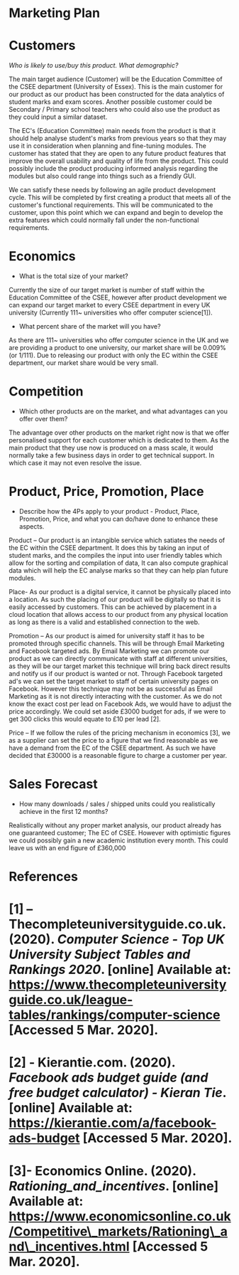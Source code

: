 #
# Marketing Plan

#
# Customers

_Who is likely to use/buy this product. What demographic?_

The main target audience (Customer) will be the Education Committee of the CSEE department (University of Essex). This is the main customer for our product as our product has been constructed for the data analytics of student marks and exam scores. Another possible customer could be Secondary / Primary school teachers who could also use the product as they could input a similar dataset.

The EC&#39;s (Education Committee) main needs from the product is that it should help analyse student&#39;s marks from previous years so that they may use it in consideration when planning and fine-tuning modules. The customer has stated that they are open to any future product features that improve the overall usability and quality of life from the product. This could possibly include the product producing informed analysis regarding the modules but also could range into things such as a friendly GUI.

We can satisfy these needs by following an agile product development cycle. This will be completed by first creating a product that meets all of the customer&#39;s functional requirements. This will be communicated to the customer, upon this point which we can expand and begin to develop the extra features which could normally fall under the non-functional requirements.

#
# Economics

- What is the total size of your market?

Currently the size of our target market is number of staff within the Education Committee of the CSEE, however after product development we can expand our target market to every CSEE department in every UK university (Currently 111~ universities who offer computer science[1]).

- What percent share of the market will you have?

As there are 111~ universities who offer computer science in the UK and we are providing a product to one university, our market share will be 0.009% (or 1/111). Due to releasing our product with only the EC within the CSEE department, our market share would be very small.

#
# Competition

- Which other products are on the market, and what advantages can you offer over them?

The advantage over other products on the market right now is that we offer personalised support for each customer which is dedicated to them. As the main product that they use now is produced on a mass scale, it would normally take a few business days in order to get technical support. In which case it may not even resolve the issue.

#
# Product, Price, Promotion, Place

- Describe how the 4Ps apply to your product - Product, Place, Promotion, Price, and what you can do/have done to enhance these aspects.

Product – Our product is an intangible service which satiates the needs of the EC within the CSEE department. It does this by taking an input of student marks, and the compiles the input into user friendly tables which allow for the sorting and compilation of data, It can also compute graphical data which will help the EC analyse marks so that they can help plan future modules.

Place- As our product is a digital service, it cannot be physically placed into a location. As such the placing of our product will be digitally so that it is easily accessed by customers. This can be achieved by placement in a cloud location that allows access to our product from any physical location as long as there is a valid and established connection to the web.

Promotion – As our product is aimed for university staff it has to be promoted through specific channels. This will be through Email Marketing and Facebook targeted ads. By Email Marketing we can promote our product as we can directly communicate with staff at different universities, as they will be our target market this technique will bring back direct results and notify us if our product is wanted or not. Through Facebook targeted ad&#39;s we can set the target market to staff of certain university pages on Facebook. However this technique may not be as successful as Email Marketing as it is not directly interacting with the customer. As we do not know the exact cost per lead on Facebook Ads, we would have to adjust the price accordingly. We could set aside £3000 budget for ads, if we were to get 300 clicks this would equate to £10 per lead [2].

Price – If we follow the rules of the pricing mechanism in economics [3], we as a supplier can set the price to a figure that we find reasonable as we have a demand from the EC of the CSEE department. As such we have decided that £30000 is a reasonable figure to charge a customer per year.

#
# Sales Forecast

- How many downloads / sales / shipped units could you realistically achieve in the first 12 months?

Realistically without any proper market analysis, our product already has one guaranteed customer; The EC of CSEE. However with optimistic figures we could possibly gain a new academic institution every month. This could leave us with an end figure of £360,000

#
# References

# [1] – Thecompleteuniversityguide.co.uk. (2020). _Computer Science - Top UK University Subject Tables and Rankings 2020_. [online] Available at: https://www.thecompleteuniversityguide.co.uk/league-tables/rankings/computer-science [Accessed 5 Mar. 2020].

# [2] - Kierantie.com. (2020). _Facebook ads budget guide (and free budget calculator) - Kieran Tie_. [online] Available at: https://kierantie.com/a/facebook-ads-budget [Accessed 5 Mar. 2020].

# [3]- Economics Online. (2020). _Rationing\_and\_incentives_. [online] Available at: https://www.economicsonline.co.uk/Competitive\_markets/Rationing\_and\_incentives.html [Accessed 5 Mar. 2020].